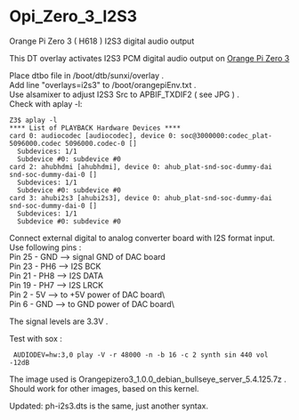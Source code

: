 # Opi_Zero_3_I2S3
Orange Pi Zero 3 ( H618 )  I2S3 digital audio output

This DT overlay activates I2S3 PCM digital audio  output on [Orange Pi Zero 3](http://www.orangepi.org/html/hardWare/computerAndMicrocontrollers/details/Orange-Pi-Zero-3.html)

Place dtbo file in /boot/dtb/sunxi/overlay .\
Add line "overlays=i2s3" to /boot/orangepiEnv.txt .\
Use alsamixer to adjust I2S3 Src  to APBIF_TXDIF2 ( see JPG ) .\
Check with aplay -l:
~~~
Z3$ aplay -l
**** List of PLAYBACK Hardware Devices ****
card 0: audiocodec [audiocodec], device 0: soc@3000000:codec_plat-5096000.codec 5096000.codec-0 []
  Subdevices: 1/1
  Subdevice #0: subdevice #0
card 2: ahubhdmi [ahubhdmi], device 0: ahub_plat-snd-soc-dummy-dai snd-soc-dummy-dai-0 []
  Subdevices: 1/1
  Subdevice #0: subdevice #0
card 3: ahubi2s3 [ahubi2s3], device 0: ahub_plat-snd-soc-dummy-dai snd-soc-dummy-dai-0 []
  Subdevices: 1/1
  Subdevice #0: subdevice #0
~~~
Connect external digital to analog converter board with I2S format input.\
Use following pins : \
Pin 25 - GND --> signal GND of DAC board\
Pin 23 - PH6 --> I2S BCK \
Pin 21 - PH8 --> I2S DATA \
Pin 19 - PH7 --> I2S LRCK \
Pin 2  - 5V  --> to +5V power of DAC board\  
Pin 6  - GND --> to GND power of DAC board\

The signal levels are 3.3V .

Test with sox :
~~~
 AUDIODEV=hw:3,0 play -V -r 48000 -n -b 16 -c 2 synth sin 440 vol -12dB
~~~

The image used is Orangepizero3_1.0.0_debian_bullseye_server_5.4.125.7z . \
Should work for other images, based on this kernel.

Updated: ph-i2s3.dts is the same, just another syntax.
